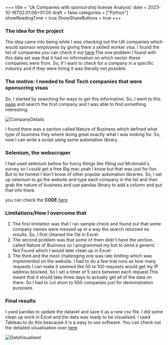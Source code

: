 +++
title = 'Uk Companies with sponsorship license Analysis'
date = 2023-10-16T02:01:06+01:00
draft = false
categories = ["Python"]
showReadingTime = true
ShowShareButtons = true
+++

### The idea for the project

The idea came into being while I was checking out the UK companies which would sponsor employees by giving them a skilled worker visa. I found the list of companies you can check it out [here](https://www.gov.uk/government/publications/register-of-licensed-sponsors-workers).The one problem I found with this data set was that it had no information on which sector these companies were from. So, if I want to check for a company in a specific industry and if they were hiring it was literally not possible.

### The motive: I needed to find Tech companies that were sponsoring visas

So, I started by searching for ways to get this information. So, I went to this [page](https://find-and-update.company-information.service.gov.uk/) and search the first company and I was able to find something interesting.

![CompanyDetails](/img/companydetails.png)

I found there was a section called Nature of Business which defined what type of business they where doing great exactly what I was looking for. So, now I can write a script using some automation library.

### Selenium, the webscraper

I had used selenium before for funny things like filling out Mcdonald's survey so I could get a free Big mac yeah I know but that was just for fun. But to be honest I don't know of other popular automation libraries. So, I set up selenium to go the website and type each company in the list and then grab the nature of business and use pandas library to add a column and put that info there.

you can check the **CODE** [here](https://github.com/athulkal/pybotUKSPONSORS)

### Limitations/How I overcome that

1. The first limitation was that I ran sample check and found out that some company names were messed up in a way the search returned no results. So, I first cleaned the file in Excel.
2. The second problem was that some of them didn't have the section called Nature of Business so I programmed my bot to send a generic Not Found which I would later clean up in Excel.
3. The third and the most challenging one was rate limiting which was implemented on the website. I had to do a few trial runs as how many requests I can make it seemed like 50 to 100 requests would get my IP address blocked. So I set a timer of 5 secs between each request.This meant that it would take three days to actually get all of the data on there. So I had to cut short to 500 companies just for demonstration purposes.

### Final results

I used pandas to update the dataset and save it as a new csv file. I did some clean up work in Excel and the data was ready to be visualised. I used Tableau to do this beacause it is a easy to use software. You can check out the detailed visualisation over [here](https://public.tableau.com/app/profile/athul.kallungal/viz/TechcompaniesUKsponsor/TechSponsorChart?publish=yes)

![DataVisualised](/img/Visualisation.png)
